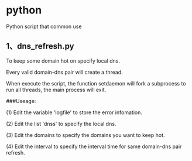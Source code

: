 # python
Python script that common use

## 1、dns_refresh.py

To keep some domain hot on specify local dns. 

Every valid domain-dns pair will create a thread.

When execute the script, the function setdaemon will fork a subprocess to run all threads, the main process will exit.


###Useage:

(1) Edit the variable 'logfile' to store the error infomation.

(2) Edit the list 'dnss' to specify the local dns.

(3) Edit the domains to specify the domains you want to keep hot.

(4) Edit the interval to specify the interval time for same domain-dns pair refresh.


